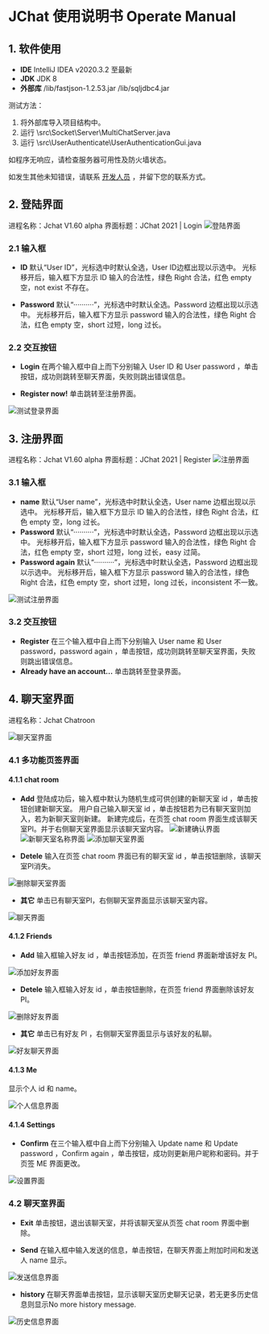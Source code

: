 # JChat 使用说明书 Operate Manual

## 1.  软件使用

- **IDE**
  IntelliJ IDEA v2020.3.2 至最新
- **JDK**
  JDK 8
- **外部库**
  /lib/fastjson-1.2.53.jar
  /lib/sqljdbc4.jar

测试方法：

1. 将外部库导入项目结构中。  
2. 运行 \src\Socket\Server\MultiChatServer.java
3. 运行 \src\UserAuthenticate\UserAuthenticationGui.java

如程序无响应，请检查服务器可用性及防火墙状态。  

如发生其他未知错误，请联系 <a href="mailto:LviatYi@qq.com?subject=[加急]JChat%20运行失败&body=请简述您遇到的错误" rel="nofollow">开发人员</a> ，并留下您的联系方式。  

## 2.   登陆界面

进程名称：Jchat V1.60 alpha
界面标题：JChat 2021 | Login
![登陆界面](\pic\login.png "login")

### 2.1  输入框

- **ID**
默认“User ID”，光标选中时默认全选，User ID边框出现以示选中。
光标移开后，输入框下方显示 ID 输入的合法性，绿色 Right 合法，红色 empty 空，not exist 不存在。

- **Password**
默认“··········”，光标选中时默认全选。Password 边框出现以示选中。
光标移开后，输入框下方显示 password 输入的合法性，绿色 Right 合法，红色 empty 空，short 过短，long 过长。

### 2.2  交互按钮

- **Login**
在两个输入框中自上而下分别输入 User ID 和 User password ，单击按钮，成功则跳转至聊天界面，失败则跳出错误信息。

- **Register now!**
单击跳转至注册界面。

![测试登录界面](\pic\testlogin.png "test login")

## 3.  注册界面

进程名称：Jchat V1.60 alpha
界面标题：JChat 2021 | Register
![注册界面](\pic\register.png "register")

### 3.1  输入框

- **name**
默认“User name”，光标选中时默认全选，User name 边框出现以示选中。
光标移开后，输入框下方显示 ID 输入的合法性，绿色 Right 合法，红色 empty 空，long 过长。
- **Password**
默认“··········”，光标选中时默认全选，Password 边框出现以示选中。
光标移开后，输入框下方显示 password 输入的合法性，绿色 Right 合法，红色 empty 空，short 过短，long 过长，easy 过简。
- **Password again**
默认“··········”，光标选中时默认全选，Password 边框出现以示选中。
光标移开后，输入框下方显示 password 输入的合法性，绿色 Right 合法，红色 empty 空，short 过短，long 过长，inconsistent 不一致。

![测试注册界面](\pic\testregister.png "test register")

### 3.2  交互按钮

- **Register**
在三个输入框中自上而下分别输入 User name 和 User password，password again ，单击按钮，成功则跳转至聊天室界面，失败则跳出错误信息。
- **Already have an account...**
单击跳转至登录界面。

## 4.  聊天室界面

进程名称：Jchat Chatroon

![聊天室界面](\pic\chatroom.png "chat room")

### 4.1  多功能页签界面

#### 4.1.1 chat room

- **Add**
登陆成功后，输入框中默认为随机生成可供创建的新聊天室 id ，单击按钮创建新聊天室。
用户自己输入聊天室 id ，单击按钮若为已有聊天室则加入，若为新聊天室则新建。
新建完成后，在页签 chat room 界面生成该聊天室Pl。并于右侧聊天室界面显示该聊天室内容。
![新建确认界面](\pic\newchatroomconfirm.png "confirm")
![新聊天室名称界面](\pic\chatroomname.png "name")
![添加聊天室界面](\pic\addchatroom.png "add chat room")

- **Detele**
输入在页签 chat room 界面已有的聊天室 id ，单击按钮删除，该聊天室Pl消失。

![删除聊天室界面](\pic\detelechatroom.png "detele chat room")

- **其它**
单击已有聊天室Pl，右侧聊天室界面显示该聊天室内容。

![聊天界面](\pic\chatroomchat.png "chat room chat")

#### 4.1.2 Friends

- **Add**
输入框输入好友 id ，单击按钮添加，在页签 friend 界面新增该好友 Pl。

![添加好友界面](\pic\addfriend.png "add friend")

- **Detele**
输入框输入好友 id ，单击按钮删除，在页签 friend 界面删除该好友 Pl。

![删除好友界面](\pic\detelefriend.png "detele friend")

- **其它**
单击已有好友 Pl ，右侧聊天室界面显示与该好友的私聊。

![好友聊天界面](\pic\friendchat.png "friend chat")

#### 4.1.3 Me

显示个人 id 和 name。

![个人信息界面](\pic\me.png "ME")

#### 4.1.4 Settings

- **Confirm**
在三个输入框中自上而下分别输入 Update name 和 Update password ，Confirm again ，单击按钮，成功则更新用户昵称和密码。并于页签 ME 界面更改。

![设置界面](\pic\modifysettings.png "Settings")

### 4.2  聊天室界面

- **Exit**
单击按钮，退出该聊天室，并将该聊天室从页签 chat room 界面中删除。

- **Send**
在输入框中输入发送的信息，单击按钮，在聊天界面上附加时间和发送人 name 显示。

![发送信息界面](\pic\send.png "send message")

- **history**
在聊天界面单击按钮，显示该聊天室历史聊天记录，若无更多历史信息则显示No more history message.

![历史信息界面](\pic\nohistory.png "history message")
